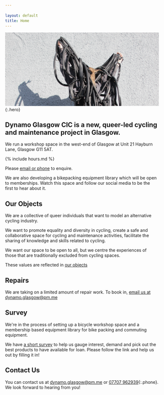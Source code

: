 ```yaml
---

layout: default
title: Home
---
```


![Sylwia covered in inner tubes](/media/tube.jpg){:.hero}

## Dynamo Glasgow CIC is a new, queer-led cycling and maintenance project in Glasgow.

We run a workshop space in the west-end of Glasgow at Unit 21 Hayburn Lane, Glasgow G11 5AT.

{% include hours.md %}

Please [email or phone](#contact-us) to enquire.

We are also developing a bikepacking equipment library which will be open to memberships. Watch this space and follow our social media to be the first to hear about it.

## Our Objects

We are a collective of queer individuals that want to model an alternative cycling industry.

We want to promote equality and diversity in cycling, create a safe and collaborative space for cycling and maintenance activities, facilitate the sharing of knowledge and skills related to cycling.

We want our space to be open to all, but we centre the experiences of those that are traditionally excluded from cycling spaces.

These values are reflected in [our objects](/objects)

## Repairs

We are taking on a limited amount of repair work. To book in, [email us at dynamo.glasgow@pm.me](mailto:dynamo.glasgow@protonmail.com)

## Survey

We're in the process of setting up a bicycle workshop space and a membership based equipment library for bike packing and commuting equipment.

We have [a short survey](/survey) to help us gauge interest, demand and pick out the best products to have available for loan. Please follow the link and help us out by filling it in!

## Contact Us

You can contact us at [dynamo.glasgow@pm.me](mailto:dynamo.glasgow@protonmail.com) or [07707 962939](tel:+447491295995){:.phone}. We look forward to hearing from you!
